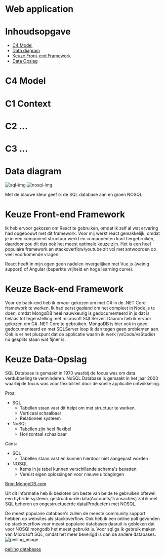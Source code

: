 # Web application

# Inhoudsopgave

-   [C4 Model](#C4-Model)
-   [Data diagram](#Data-diagram)
-   [Keuze Front-end Framework](#Keuze-Front-end-Framework)
-   [Data Opslag](#keuze-data-opslag)



# C4 Model
# C1 Context
# C2 ...
# C3 ...

# Data diagram
![sql-img](https://user-images.githubusercontent.com/79853948/164265722-031f5f0d-6bbf-43d6-a7c8-5ce85fe5e514.png)
![nosql-img](https://user-images.githubusercontent.com/79853948/164265909-753a37d5-ccf2-43c7-bd77-dc9b2b25706f.png)

Met de blauwe kleur geef ik de SQL database aan en groen NOSQL.

# Keuze Front-end Framework

Ik heb ervoor gekozen om React te gebruiken, omdat ik zelf al wat ervaring had opgebouwt met dit framework.
Voor mij werkt react gemakkelijk, omdat je in een component structuur werkt en componenten kunt hergebruiken, daardoor zou dit dus ook het meest optimale keuze zijn. 
Het is een heel populaire framework en stackoverflow/youtube zit vol met antwoorden op veel voorkomende vragen.

React heeft in mijn ogen geen nadelen invergelijken met Vue.js (weinig support) of Angular (beperkte vrijheid en hoge learning curve).

# Keuze Back-end Framework

Voor de back-end heb ik ervoor gekozen om met C# in de .NET Core framework te werken. Ik had eerst gepland om het compleet in Node.js te doen, omdat MongoDB heel
nauwkeurig is gedocumenteerd in js dat is helaas tot tegenstelling met microsoft SQLServer. Daarom heb ik ervoor gekozen om C# .NET Core te gebruiken. MongoDB is
hier ook in goed gedocumenteerd en met SQLServer loop ik dan tegen geen problemen aan.
Ook is er het pluspunt dat de applicatie waarin ik werk (vsCode/vsStudio) nu gesplits staan wat fijner is.

# Keuze Data-Opslag
SQL Database is gemaakt in 1970 waarbij de focus was om data verdubbeling te verminderen. 
NoSQL Database is gemaakt in het jaar 2000 waarbij de focus was voor flexibiliteit door de snelle applicatie ontwikkeling.

Pros:
*  SQL
    -   Tabellen staan vast dit helpt om met structuur te werken.
    -   Verticaal schaalbaar
    -   Relationeel systeem
*   NoSQL
    -	Tabellen zijn heel flexibel
    -	Horizontaal schaalbaar

Cons:
* SQL
  -	Tabellen staan vast en kunnen hierdoor niet aangepast worden
* NOSQL
    - Items in je tabel kunnen verschillende schema's bevatten
    - Vereist eigen oplossingen voor nieuwe uitdagingen

[Bron MongoDB.com](https://www.mongodb.com/nosql-explained/nosql-vs-sql)

Uit dit informatie heb ik besloten om beste van beide te gebruiken oftewel een hybride systeem.
gestructuurde data(Accounts/Transacties) zal ik met SQL beheren en ongestructueerde data(Producten) met NOSQL.

De meest populaire database's zullen de meeste community support hebben op websites als stackoverflow. Ook heb ik een online poll gevonden op stackoverflow voor meest populaire databases
daaruit is gebleken dat voor NOSQl mongodb het meest gebruikt is. Voor sql ga ik gebruik maken van Microsoft SQL, omdat het meer beveiligd is dan de andere databases.
![peiling_image](https://user-images.githubusercontent.com/79853948/164269996-9374b0ae-a11f-47b2-a7c0-9b2c0836977e.png)

[peiling databases](https://insights.stackoverflow.com/survey/2021#most-popular-technologies-database-prof)
